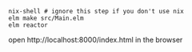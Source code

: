 ```
nix-shell # ignore this step if you don't use nix
elm make src/Main.elm
elm reactor
```

open http://localhost:8000/index.html in the browser
